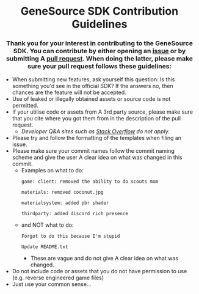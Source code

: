 <div align="center">
  
  # GeneSource SDK Contribution Guidelines
  ### Thank you for your interest in contributing to the GeneSource SDK. You can contribute by either opening an [issue](https://github.com/Generalisk/GeneSource-SDK/issues) or by submitting A [pull request](https://github.com/Generalisk/GeneSource-SDK/pulls). When doing the latter, please make sure your pull request follows these guidelines:
</div>

- When submitting new features, ask yourself this question: Is this something you'd see in the official SDK? If the answers no, then chances are the feature will not be accepted.
- Use of leaked or illegally obtained assets or source code is not permitted.
- If your utilise code or assets from A 3rd party source, please make sure that you cite where you got them from in the description of the pull request.
  - *Developer Q&A sites such as [Stack Overflow](https://stackoverflow.com/) do not apply.*
- Please try and follow the formatting of the templates when filing an issue.
- Please make sure your commit names follow the commit naming scheme and give the user A clear idea on what was changed in this commit.
  - Examples on what to do:
    ```
    game: client: removed the ability to do scouts mom
    ```
    ```
    materials: removed coconut.jpg
    ```
    ```
    materialsystem: added pbr shader
    ```
    ```
    thirdparty: added discord rich presence
    ```
  - and NOT what to do:
    ```
    Forgot to do this because I'm stupid
    ```
    ```
    Update README.txt
    ```
    - These are vague and do not give A clear idea on what was changed.
- Do not include code or assets that you do not have permission to use (e.g. reverse engineered game files)
- Just use your common sense...
